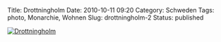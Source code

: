 Title: Drottningholm
Date: 2010-10-11 09:20
Category: Schweden
Tags: photo, Monarchie, Wohnen
Slug: drottningholm-2
Status: published

[![Drottningholm](/pic/drottnhlmbw_s.jpg "Drottningholm")](/pic/drottnhlmbw_l.jpg)

